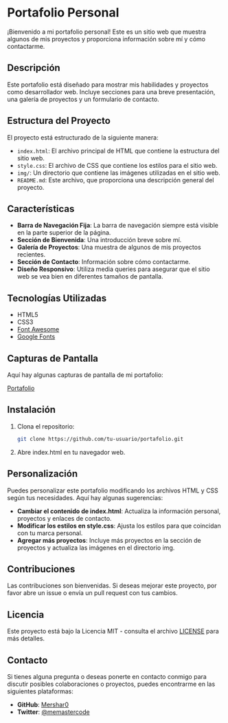 # Portafolio Personal

¡Bienvenido a mi portafolio personal! Este es un sitio web que muestra algunos de mis proyectos y proporciona información sobre mí y cómo contactarme.

## Descripción

Este portafolio está diseñado para mostrar mis habilidades y proyectos como desarrollador web. Incluye secciones para una breve presentación, una galería de proyectos y un formulario de contacto.

## Estructura del Proyecto

El proyecto está estructurado de la siguiente manera:

- `index.html`: El archivo principal de HTML que contiene la estructura del sitio web.
- `style.css`: El archivo de CSS que contiene los estilos para el sitio web.
- `img/`: Un directorio que contiene las imágenes utilizadas en el sitio web.
- `README.md`: Este archivo, que proporciona una descripción general del proyecto.

## Características

- **Barra de Navegación Fija**: La barra de navegación siempre está visible en la parte superior de la página.
- **Sección de Bienvenida**: Una introducción breve sobre mí.
- **Galería de Proyectos**: Una muestra de algunos de mis proyectos recientes.
- **Sección de Contacto**: Información sobre cómo contactarme.
- **Diseño Responsivo**: Utiliza media queries para asegurar que el sitio web se vea bien en diferentes tamaños de pantalla.

## Tecnologías Utilizadas

- HTML5
- CSS3
- [Font Awesome](https://fontawesome.com/)
- [Google Fonts](https://fonts.google.com/)

## Capturas de Pantalla

Aquí hay algunas capturas de pantalla de mi portafolio:

[Portafolio]([img/]([https://github.com/Mershar0/portfolio/blob/main/img/portfolio_img.png](https://github.com/Mershar0/portfolio/blob/main/img/portfolio_img.png)))  

## Instalación

1. Clona el repositorio:
   ```bash
   git clone https://github.com/tu-usuario/portafolio.git
2. Abre index.html en tu navegador web.

## Personalización

Puedes personalizar este portafolio modificando los archivos HTML y CSS según tus necesidades. Aquí hay algunas sugerencias:

- **Cambiar el contenido de index.html**: Actualiza la información personal, proyectos y enlaces de contacto.
- **Modificar los estilos en style.css**: Ajusta los estilos para que coincidan con tu marca personal.
- **Agregar más proyectos**: Incluye más proyectos en la sección de proyectos y actualiza las imágenes en el directorio img.

## Contribuciones

Las contribuciones son bienvenidas. Si deseas mejorar este proyecto, por favor abre un issue o envía un pull request con tus cambios.

## Licencia

Este proyecto está bajo la Licencia MIT - consulta el archivo [LICENSE](LICENSE)  para más detalles.

## Contacto

Si tienes alguna pregunta o deseas ponerte en contacto conmigo para discutir posibles colaboraciones o proyectos, puedes encontrarme en las siguientes plataformas:

- **GitHub**: [Mershar0](https://github.com/Mershar0)
- **Twitter**: [@memastercode](https://x.com/memastercode)
